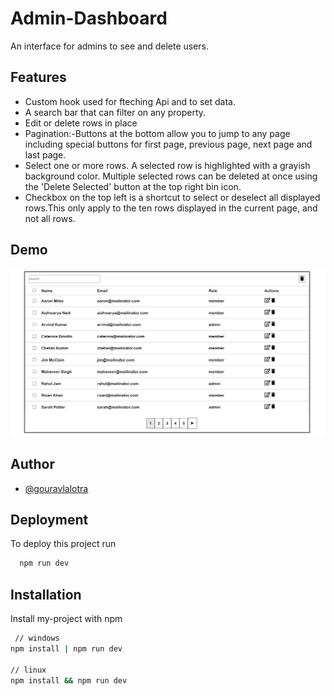 # Admin-Dashboard

An interface for admins to see and delete users.

## Features

- Custom hook used for fteching Api and to set data.
- A search bar that can filter on any property.
- Edit or delete rows in place
- Pagination:-Buttons at the bottom allow you to jump to any page including special buttons for first page, previous page, next page and last page.
- Select one or more rows. A selected row is highlighted with a grayish background color. Multiple selected rows can be deleted at once using the 'Delete Selected' button at the top right bin icon.
- Checkbox on the top left is a shortcut to select or deselect all displayed rows.This only apply to the ten rows displayed in the current page, and not all rows.

## Demo

![Alt text](<Admin Dashboard.png>)

## Author

- [@gouravlalotra](https://www.linkedin.com/in/gouravlalotra/)

## Deployment

To deploy this project run

```bash
  npm run dev
```

## Installation

Install my-project with npm

```bash
 // windows
npm install | npm run dev

// linux
npm install && npm run dev
```
